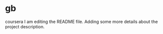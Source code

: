 # gb
coursera
I am editing the README file. Adding some more details about the project description.
